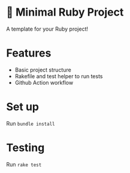 # 🌈 Minimal Ruby Project

A template for your Ruby project!

# Features

* Basic project structure 
* Rakefile and test helper to run tests
* Github Action workflow 

# Set up

Run `bundle install`

# Testing

Run `rake test` 
